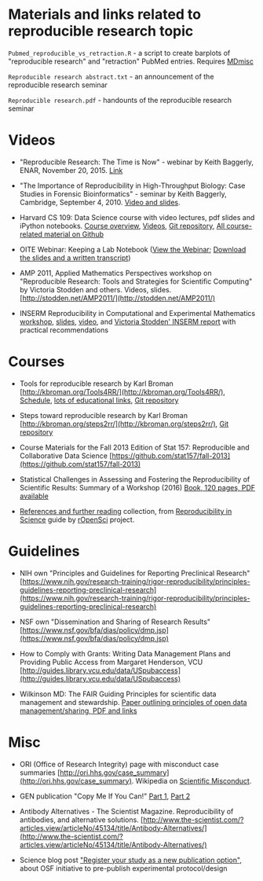 # Materials and links related to reproducible research topic

`Pubmed_reproducible_vs_retraction.R` - a script to create barplots of "reproducible research" and "retraction" PubMed entries. Requires [MDmisc](https://github.com/mdozmorov/MDmisc)

`Reproducible research abstract.txt` - an announcement of the reproducible research seminar

`Reproducible research.pdf` - handounts of the reproducible research seminar

# Videos

- "Reproducible Research: The Time is Now" - webinar by Keith Baggerly, ENAR, November 20, 2015. [Link](http://www3.mdanderson.org/streams/FullVideoPlayer.cfm?mediaID=8979D134-6B1A-4334-A2FF-3A74ABE22C5A)

- "The Importance of Reproducibility in High-Throughput Biology: Case Studies in Forensic Bioinformatics" - seminar by Keith Baggerly, Cambridge, September 4, 2010. [Video and slides](http://videolectures.net/cancerbioinformatics2010_baggerly_irrh/).

- Harvard CS 109: Data Science course with video lectures, pdf slides and iPython notebooks. [Course overview](https://cs109.github.io/2015/), [Videos](https://cs109.github.io/2015/pages/videos.html), [Git repository](https://github.com/cs109/2015), [All course-related material on Github](https://github.com/cs109)

- OITE Webinar: Keeping a Lab Notebook ([View the Webinar](https://www.training.nih.gov/OITEtutorials/OITENotebook/Notebook.html); [Download the slides and a written transcript](https://www.training.nih.gov/assets/Lab_Notebook_508_(new).pdf))

- AMP 2011, Applied Mathematics Perspectives workshop on "Reproducible Research: Tools and Strategies for Scientific Computing" by Victoria Stodden and others. Videos, slides. [http://stodden.net/AMP2011/](http://stodden.net/AMP2011/)

- INSERM Reproducibility in Computational and Experimental Mathematics [workshop](https://icerm.brown.edu/tw12-5-rcem/), [slides](https://icerm.brown.edu/tw12-5-rcem/), [video](https://icerm.brown.edu/video_archive/#/search), and [Victoria Stodden' INSERM report]() with practical recommendations

# Courses

- Tools for reproducible research by Karl Broman [http://kbroman.org/Tools4RR/](http://kbroman.org/Tools4RR/), [Schedule](http://kbroman.org/Tools4RR/pages/schedule.html), [lots of educational links](http://kbroman.org/Tools4RR/pages/resources.html), [Git repository](https://github.com/kbroman/Tools4RR/tree/master)

- Steps toward reproducible research by Karl Broman [http://kbroman.org/steps2rr/](http://kbroman.org/steps2rr/), [Git repository](https://github.com/kbroman/steps2rr)

- Course Materials for the Fall 2013 Edition of Stat 157: Reproducible and Collaborative Data Science [https://github.com/stat157/fall-2013](https://github.com/stat157/fall-2013)

- Statistical Challenges in Assessing and Fostering the Reproducibility of Scientific Results: Summary of a Workshop (2016) [Book, 120 pages, PDF available](http://www.nap.edu/read/21915/chapter/1)

- [References and further reading](https://ropensci.github.io/reproducibility-guide/sections/references/) collection, from [Reproducibility in Science](https://ropensci.github.io/reproducibility-guide/) guide by [rOpenSci](http://ropensci.org/) project.

# Guidelines

- NIH own "Principles and Guidelines for Reporting Preclinical Research" [https://www.nih.gov/research-training/rigor-reproducibility/principles-guidelines-reporting-preclinical-research](https://www.nih.gov/research-training/rigor-reproducibility/principles-guidelines-reporting-preclinical-research)

- NSF own "Dissemination and Sharing of Research Results" [https://www.nsf.gov/bfa/dias/policy/dmp.jsp](https://www.nsf.gov/bfa/dias/policy/dmp.jsp)

- How to Comply with Grants: Writing Data Management Plans and Providing Public Access from Margaret Henderson, VCU [http://guides.library.vcu.edu/data/USpubaccess](http://guides.library.vcu.edu/data/USpubaccess)

- Wilkinson MD: The FAIR Guiding Principles for scientific data management and stewardship. [Paper outlining principles of open data management/sharing, PDF and links](http://www.nature.com/articles/sdata201618)

# Misc

- ORI (Office of Research Integrity) page with misconduct case summaries [http://ori.hhs.gov/case_summary](http://ori.hhs.gov/case_summary). Wikipedia on [Scientific Misconduct](https://en.wikipedia.org/wiki/Scientific_misconduct).

- GEN publication "Copy Me If You Can!" [Part 1](http://www.genengnews.com/gen-articles/copy-me-if-you-can-part-1/5530/), [Part 2](http://www.genengnews.com/gen-articles/copy-me-if-you-can-part-2/5537/)

- Antibody Alternatives - The Scientist Magazine. Reproducibility of antibodies, and alternative solutions. [http://www.the-scientist.com/?articles.view/articleNo/45134/title/Antibody-Alternatives/](http://www.the-scientist.com/?articles.view/articleNo/45134/title/Antibody-Alternatives/)

- Science blog post ["Register your study as a new publication option"](http://www.sciencemag.org/careers/2015/12/register-your-study-new-publication-option), about OSF initiative to pre-publish experimental protocol/design

